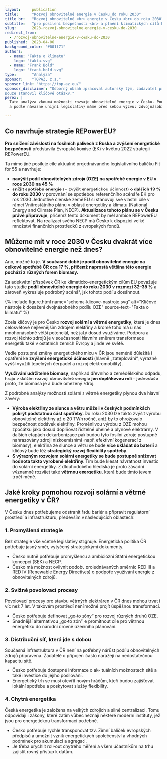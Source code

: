 ```yaml
---
layout:     publication
title:      "Rozvoj obnovitelné energie v Česku do roku 2030"
title_br:   "Rozvoj obnovitelné <br> energie v Česku <br> do roku 2030"
subtitle:   "pro posílení bezpečnosti <br> a plnění klimatických cílů EU"
slug:       2023-rozvoj-obnovitelne-energie-v-cesku-do-2030
redirect_from:
  - /rozvoj-obnovitelne-energie-v-cesku-do-2030
published:  2023-04-06
background_color: "#001f71"
authors:
  - name: "Fakta o klimatu"
    logo: "fakta.svg"
  - name: "Frank Bold"
    logo: "frank-bold.svg"
type:       "Analýza"
sponsor:    "TOPAZ, z.s."
sponsor_link: "https://top-az.eu/"
sponsor_disclaimer: "Odborný obsah zpracoval autorský tým, zadavatel pro tuto analýzu
pouze stanovil klíčové otázky."
perex: |
  Tato analýza zkoumá možnosti rozvoje obnovitelné energie v Česku. Podle strategie REPowerEU
  a podle návazné unijní legislativy máme před sebou výzvu: zdvojnásobit do roku 2030 využití obnovitelné energie v Česku. Rozvoj obnovitelné energie snižuje naši závislost na fosilních palivech. Obnovitelná energie nám tedy jednak pomáhá posilovat energetickou bezpečnost a chrání nás tak před budoucími výkyvy v cenách energie, jednak je klíčová pro dekarbonizaci naší společnosti.

---
```


## Co navrhuje strategie REPowerEU?

**Pro snížení závislosti na fosilních palivech z Ruska a zvýšení energetické bezpečnosti** představila Evropská komise (EK) v květnu 2022 strategii REPowerEU.

Ta mimo jiné posiluje cíle aktuálně projednávaného legislativního balíčku Fit for 55 a navrhuje:
* **navýšit podíl obnovitelných zdrojů (OZE) na spotřebě energie v EU v roce 2030 na 45 %**
* **snížit spotřebu energie** (= zvýšit energetickou účinnost) **o dalších 13 % do roku 2030** v porovnání se spotřebou referenčního scénáře EK pro rok 2030
Jednotlivé členské země EU si stanovují své vlastní cíle v rámci Vnitrostátního plánu v oblasti energetiky a klimatu (National Energy and Climate Plan, NECP). **Aktualizace tohoto plánu se v Česku právě připravuje**, přičemž tento dokument by měl ambice REPowerEU reflektovat. Na realizaci svého NECP má Česko k dispozici velké množství finančních prostředků z evropských fondů.

## Můžeme mít v roce 2030 v Česku dvakrát více obnovitelné energie než dnes?

Ano, možné to je. **V současné době je podíl obnovitelné energie na celkové spotřebě ČR cca 17 %, přičemž naprostá většina této energie pochází z různých forem biomasy.**

Za adekvátní příspěvek ČR ke klimaticko‐energetickým cílům EU považuje tato studie **podíl obnovitelné energie do roku 2030 v rozmezí 32–35 %** a zároveň vykresluje podrobný scénář, jak tohoto podílu dosáhnout.

{% include figure.html
    name="schema-klicove-nastroje.svg"
    alt="Klíčové nástroje k dosažení dvojnásobného podílu OZE"
    source-text="Fakta o klimatu"
%}

Zcela klíčový je pro Česko **rozvoj solární a větrné energetiky**, která je dnes celosvětově nejlevnějším zdrojem elektřiny a kromě toho má u nás mnohonásobně větší potenciál, než jaký dosud využíváme. Podpora a rozvoj těchto zdrojů je v současnosti hlavním směrem transformace energetik také v ostatních zemích Evropy a jinde ve světě.

Vedle postupné změny energetického mixu v ČR jsou neméně důležitá i opatření ke **zvýšení energetické účinnosti** (hlavně „zateplování“, výrazně vyšší využití tepelných čerpadel a rozvoj elektromobility).

**Využívání udržitelné biomasy**, například dřevního a zemědělského odpadu, hraje v dalším rozvoji obnovitelné energie **jen doplňkovou roli** – jednoduše proto, že biomasa je a bude omezený zdroj.

Z podrobné analýzy možností solární a větrné energetiky plynou dva hlavní závěry:
* **Výroba elektřiny ze slunce a větru může i v českých podmínkách pokrýt podstatnou část spotřeby.** Do roku 2030 lze takto zvýšit výrobu obnovitelné elektřiny až o 20 TWh ročně, aniž by to ohrožovalo bezpečnost dodávek elektřiny. Proměnlivou výrobu z OZE mohou zpočátku jako dosud doplňovat řiditelné uhelné a plynové elektrárny. V dalších etapách dekarbonizace pak budou tyto fosilní zdroje postupně nahrazovány zdroji nízkoemisními (např. efektivní kogenerací z biomasy), elektřina ze slunce a větru se bude **více ukládat do baterií** a klíčový bude též **strategický rozvoj flexibility spotřeby**.
* **S výrazným rozvojem solární energetiky se bude postupně snižovat hodnota takto vyrobené elektřiny.** Tím bude klesat návratnost investic do solární energetiky. Z dlouhodobého hlediska je proto zásadní významně rozvíjet také **větrnou energetiku**, která bude tímto jevem trpět méně.

## Jaké kroky pomohou rozvoji solární a větrné energetiky v ČR?

V Česku dnes potřebujeme odstranit řadu bariér a připravit regulatorní prostředí a infrastrukturu, především v následujících oblastech:

<div class="container wide-figure-desktop"><div class="row align-items-stretch">
<div class="col-md-6"><div class="publication-card" markdown="1">

### 1. Promyšlená strategie

Bez strategie vše včetně legislativy stagnuje. Energetická politika ČR potřebuje jasný směr, vytyčený strategickými dokumenty.
* Česko nutně potřebuje promyšlenou a ambiciózní Státní energetickou koncepci (SEK) a NECP.
* Česko má možnost ovlivnit podobu projednávaných směrnic RED III a RED IV (Renewable Energy Directives) o podpoře využívání energie z obnovitelných zdrojů.

</div></div>
<div class="col-md-6"><div class="publication-card" markdown="1">

### 2. Svižné povolovací procesy

Povolovací procesy pro stavbu větrných elektráren v ČR dnes mohou trvat i víc než 7 let. V takovém prostředí není možné projít úspěšnou transformací.
* Česko potřebuje definovat „go‐to zóny“ pro rozvoj různých druhů OZE.
* Snadnější alternativou „go‐to zón“ je promítnout cíle pro větrnou energetiku do národní úrovně územního plánování.

</div></div>
<div class="col-md-6"><div class="publication-card" markdown="1">

### 3. Distribuční síť, která jde s dobou

Současná infrastruktura v ČR není na potřebný nárůst podílu obnovitelných zdrojů připravena. Žadatelé o připojení často narážejí na nedostatečnou kapacitu sítě.
* Česko potřebuje dostupné informace o ak- tuálních možnostech sítě a také investice do jejího posilování.
* Energetický trh se musí otevřít novým hráčům, kteří budou zajišťovat lokální spotřebu a poskytovat služby flexibility.
</div></div>
<div class="col-md-6"><div class="publication-card" markdown="1">

### 4. Chytrá energetika

Česká energetika je založena na velkých zdrojích a silné centralizaci. Tomu odpovídají i zákony, které zatím vůbec neznají některé moderní instituty, jež jsou pro energetickou transformaci potřebné.
* Česko potřebuje rychle transponovat tzv. Zimní balíček evropských předpisů a umožnit vznik energetických společenství a vhodných podmínek pro akumulaci a agregaci.
* Je třeba urychlit roll‐out chytrého měření a všem účastníkům na trhu zajistit rovný přístup k datům.

</div></div></div></div>

